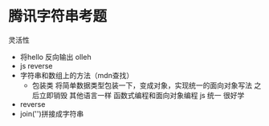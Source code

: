 # 腾讯字符串考题
灵活性
- 将hello 反向输出 olleh
- js reverse
- 字符串和数组上的方法（mdn查找）
  - 包装类
    将简单数据类型包装一下，变成对象，实现统一的面向对象写法
    之后立即销毁
    其他语言一样 函数式编程和面向对象编程
    js 统一 很好学
- reverse
- join('')拼接成字符串